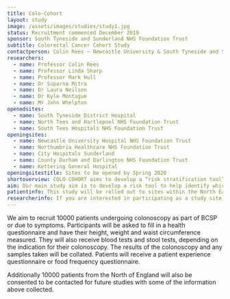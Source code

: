 ```yaml
---
title: Colo-Cohort
layout: study
image: /assets/images/studies/study1.jpg
status: Recruitment commenced December 2019
sponsor: South Tyneside and Sunderland NHS Foundation Trust 
subtitle: Colorectal Cancer Cohort Study
contactperson: Colin Rees – Newcastle University & South Tyneside and Sunderland NHS Trust
researchers: 
  - name: Professor Colin Rees
  - name: Professor Linda Sharp
  - name: Professor Mark Hull
  - name: Dr Suparna Mitra
  - name: Dr Laura Neilson
  - name: Dr Kyle Montague
  - name: Mr John Whelpton 
openedsites: 
  - name: South Tyneside District Hospital
  - name: North Tees and Hartlepool NHS Foundation Trust
  - name: South Tees Hospitals NHS Foundation Trust
openingsites: 
  - name: Newcastle University Hospital NHS Foundation Trust
  - name: Northumbria Healthcare NHS Foundation Trust
  - name: City Hospitals Sunderland
  - name: County Durham and Darlington NHS Foundation Trust
  - name: Kettering General Hospital  
openingsitestitle: Sites to be opened by Spring 2020
shortoverview: COLO-COHORT aims to develop a “risk stratification tool” to help determine which patients are at highest risk of having polyps or cancer; this tool will be able to be used in the future to work out which patients need to be referred to endoscopy for investigation.  
aim: Our main study aim is to develop a risk tool to help identify which patients are at highest risk of having adenomas or bowel cancer. We will also explore the significance of the gut bacteria composition in patients with adenomas or cancer to help inform this risk model. Additionally we will develop a large platform of patients who consent to be contacted for future research. 
patientinfo: This study will be rolled out to sites within the North East by Spring 2020.  If you are interested in participating in this study, and if the study is open at your local hospital, please contact a member of your local research team.   
researcherinfo: If you are interested in participating as a study site, please contact a member of the study team (information within EoI documents). If you are a site from the North of England please [click here](#), if you are from a site outside the North of England please [click here](#).  
---
```


We aim to recruit 10000 patients undergoing colonoscopy as part of BCSP or due to symptoms. Participants will be asked to fill in a health questionnaire and have their height, weight and waist circumference measured. They will also receive blood tests and stool tests, depending on the indication for their colonoscopy. The results of the colonoscopy and any samples taken will be collated. Patients will receive a patient experience questionnaire or food frequency questionnaire.   

<!-- ![Sample photo](/assets/images/studies/samples2.jpg)
  -->

Additionally 10000 patients from the North of England will also be consented to be contacted for future studies with some of the information above collected. 
